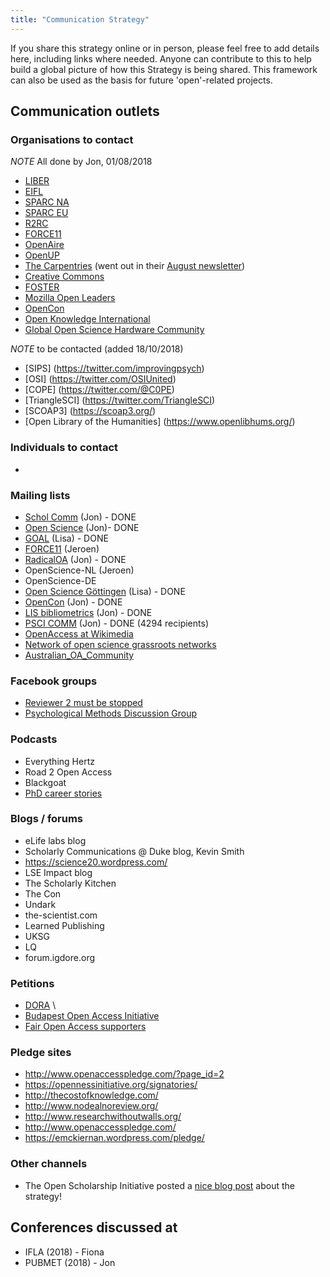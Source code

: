 ```yaml
---
title: "Communication Strategy"
---
```


If you share this strategy online or in person, please feel free to add details here, including links where needed. Anyone can contribute to this to help build a global picture of how this Strategy is being shared. This framework can also be used as the basis for future 'open'-related projects.

## Communication outlets

### Organisations to contact

*NOTE* All done by Jon, 01/08/2018

* [LIBER](https://twitter.com/LIBEReurope)
* [EIFL](https://twitter.com/EIFLnet)
* [SPARC NA](https://twitter.com/sparc_na)
* [SPARC EU](https://twitter.com/sparc_eu)
* [R2RC](https://twitter.com/R2RC)
* [FORCE11](https://twitter.com/force11rescomm)
* [OpenAire](https://twitter.com/OpenAIRE_eu)
* [OpenUP](https://twitter.com/projectopenup)
* [The Carpentries](https://twitter.com/thecarpentries) (went out in their [August newsletter](https://twitter.com/thecarpentries/status/1024180602805932032))
* [Creative Commons](https://twitter.com/creativecommons)
* [FOSTER](https://twitter.com/fosterscience)
* [Mozilla Open Leaders](https://twitter.com/mozopenleaders)
* [OpenCon](https://twitter.com/open_con)
* [Open Knowledge International](https://twitter.com/OKFN)
* [Global Open Science Hardware Community](https://twitter.com/GOSHCommunity)

*NOTE* to be contacted (added 18/10/2018)
* [SIPS] (https://twitter.com/improvingpsych)
* [OSI] (https://twitter.com/OSIUnited)
* [COPE] (https://twitter.com/@C0PE)
* [TriangleSCI] (https://twitter.com/TriangleSCI)
* [SCOAP3] (https://scoap3.org/)
* [Open Library of the Humanities] (https://www.openlibhums.org/)

### Individuals to contact

* 

### Mailing lists

* [Schol Comm](mailto:scholcomm@lists.ala.org) (Jon) - DONE
* [Open Science](mailto:open-science@lists.okfn.org) (Jon)- DONE
* [GOAL](http://mailman.ecs.soton.ac.uk/pipermail/goal/) (Lisa) - DONE
* [FORCE11](mailto:f11discussion@force11.org) (Jeroen)
* [RadicalOA](mailto:RADICALOPENACCESS@JISCMAIL.AC.UK) (Jon) - DONE
* OpenScience-NL (Jeroen)
* OpenScience-DE
* [Open Science Göttingen](https://listserv.gwdg.de/mailman/listinfo/openscience) (Lisa) - DONE
* [OpenCon](https://groups.google.com/group/opencon-discussion-list) (Jon) - DONE
* [LIS bibliometrics](mailto:LIS-BIBLIOMETRICS@JISCMAIL.AC.UK) (Jon) - DONE
* [PSCI COMM](https://www.jiscmail.ac.uk/cgi-bin/webadmin?A0=psci-com) (Jon) - DONE (4294 recipients)
* [OpenAccess at Wikimedia](https://lists.wikimedia.org/mailman/listinfo/openaccess)
* [Network of open science grassroots networks](network-of-open-science-grassroots-networks@cos.io)
* [Australian_OA_Community](australian_oa_community@mailman.anu.edu.au)

### Facebook groups
* [Reviewer 2 must be stopped](https://www.facebook.com/groups/reviewer2/)
* [Psychological Methods Discussion Group](https://www.facebook.com/groups/853552931365745/)

### Podcasts
* Everything Hertz 
* Road 2 Open Access 
* Blackgoat
* [PhD career stories](https://phdcareerstories.com/) 

### Blogs / forums
* eLife labs blog
* Scholarly Communications @ Duke blog, Kevin Smith
* https://science20.wordpress.com/
* LSE Impact blog
* The Scholarly Kitchen
* The Con
* Undark
* the-scientist.com
* Learned Publishing
* UKSG
* LQ
* forum.igdore.org

### Petitions
* [DORA](https://sfdora.org/signers/) \
* [Budapest Open Access Initiative](https://www.budapestopenaccessinitiative.org/list_signatures) 
* [Fair Open Access supporters](https://gitlab.com/publishing-reform/discussion/blob/master/Fair%20Open%20Access/List%20of%20supporters%20of%20Fair%20Open%20Access.md)

### Pledge sites
* http://www.openaccesspledge.com/?page_id=2
* https://opennessinitiative.org/signatories/
* http://thecostofknowledge.com/
* http://www.nodealnoreview.org/
* http://www.researchwithoutwalls.org/
* http://www.openaccesspledge.com/
* https://emckiernan.wordpress.com/pledge/

### Other channels

* The Open Scholarship Initiative posted a [nice blog post](http://osiglobal.org/2018/08/01/defining-the-foundations-of-open-scholarship/) about the strategy!

## Conferences discussed at 

* IFLA (2018) - Fiona
* PUBMET (2018) - Jon

